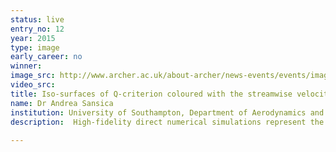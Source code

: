 ```yaml
---
status: live
entry_no: 12
year: 2015
type: image 
early_career: no 
winner: 
image_src: http://www.archer.ac.uk/about-archer/news-events/events/image-comp/gallery-2015/12_Entry_800.jpg
video_src: 
title: Iso-surfaces of Q-criterion coloured with the streamwise velocity for a non-thermal plasma counter-flow actuator with serpentine-shaped electrodes.
name: Dr Andrea Sansica
institution: University of Southampton, Department of Aerodynamics and Flight Mechanics
description:  High-fidelity direct numerical simulations represent the richest source of information in computational fluid dynamics. The computing effort needed to resolve all the significant spatial and temporal scales is however enormous and often prohibitive. The computational resources available in ARCHER allow numerical meshes of hundreds of millions of points and made possible to study fundamental flow configurations that only 10-15 years ago were simply unimaginable.<br /> <br />  A non-thermal plasma actuator is used to trigger transition to turbulence in a supersonic boundary-layer. The introduction of serpentine-shaped electrodes destabilises the boundary-layer more efficiently and transition occurs earlier. Compared to classical straight-edged electrodes, the serpentine-electrodes demonstrate improved capabilities on the reduction of energy consumption.
  
---
```

